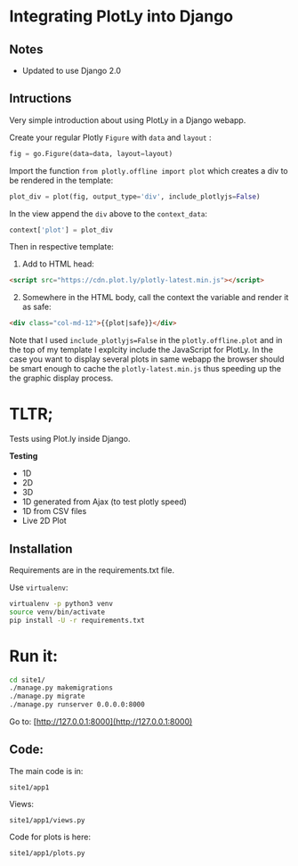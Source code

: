 # Integrating PlotLy into Django

## Notes

- Updated to use Django 2.0

## Intructions

Very simple introduction about using PlotLy in a Django webapp.

Create your regular Plotly `Figure` with `data` and `layout` :
```python
fig = go.Figure(data=data, layout=layout)
```

Import the function `from plotly.offline import plot` which creates a div to be rendered in the template:
```python
plot_div = plot(fig, output_type='div', include_plotlyjs=False)
```

In the view append the `div` above to the `context_data`:
```python
context['plot'] = plot_div
```

Then in respective template:

1. Add to HTML head:
```html
<script src="https://cdn.plot.ly/plotly-latest.min.js"></script>
```

2. Somewhere in the HTML body, call the context the variable and render it as safe:
```html
<div class="col-md-12">{{plot|safe}}</div>
```

Note that I used `include_plotlyjs=False` in the `plotly.offline.plot` and in the top of my template I explcity include the JavaScript for PlotLy. In the case you want to display several plots in same webapp the browser should be smart enough to cache the `plotly-latest.min.js` thus speeding up the the graphic display process.

# TLTR;

Tests using Plot.ly inside Django.

**Testing**

- 1D
- 2D
- 3D
- 1D generated from Ajax (to test plotly speed)
- 1D from CSV files
- Live 2D Plot

## Installation

Requirements are in the requirements.txt file.

Use `virtualenv`:

```bash
virtualenv -p python3 venv
source venv/bin/activate
pip install -U -r requirements.txt
```

# Run it:

```bash
cd site1/
./manage.py makemigrations
./manage.py migrate
./manage.py runserver 0.0.0.0:8000
```

Go to:
[http://127.0.0.1:8000](http://127.0.0.1:8000)


## Code:

The main code is in:
```
site1/app1
```

Views:
```
site1/app1/views.py
```

Code for plots is here:
```
site1/app1/plots.py
```

